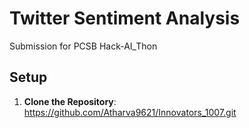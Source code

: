 # Twitter Sentiment Analysis

Submission for PCSB Hack-AI_Thon 
## Setup

1. **Clone the Repository**: 
 https://github.com/Atharva9621/Innovators_1007.git
